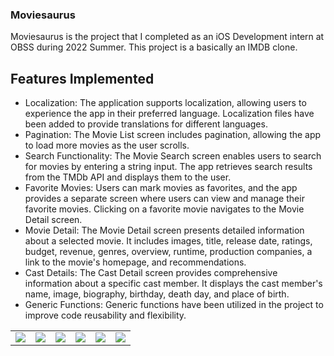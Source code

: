 ### Moviesaurus
Moviesaurus is the project that I completed as an iOS Development intern at OBSS during 2022 Summer. This project is a basically an IMDB clone.

## Features Implemented

* Localization: The application supports localization, allowing users to experience the app in their preferred language. Localization files have been added to provide translations for different languages.
* Pagination: The Movie List screen includes pagination, allowing the app to load more movies as the user scrolls.
* Search Functionality: The Movie Search screen enables users to search for movies by entering a string input. The app retrieves search results from the TMDb API and displays them to the user.
* Favorite Movies: Users can mark movies as favorites, and the app provides a separate screen where users can view and manage their favorite movies. Clicking on a favorite movie navigates to the Movie Detail screen.
* Movie Detail: The Movie Detail screen presents detailed information about a selected movie. It includes images, title, release date, ratings, budget, revenue, genres, overview, runtime, production companies, a link to the movie's homepage, and recommendations.
* Cast Details: The Cast Detail screen provides comprehensive information about a specific cast member. It displays the cast member's name, image, biography, birthday, death day, and place of birth.
* Generic Functions: Generic functions have been utilized in the project to improve code reusability and flexibility.

<table>
  <tr>
    <td>
      <img src="https://user-images.githubusercontent.com/42948198/194753933-448537aa-51d5-45da-aaa3-606e44c75fc4.png">
    </td>
    <td>
      <img src="https://user-images.githubusercontent.com/42948198/194753947-9e14ce8b-6152-4f22-89a5-c309869249c3.png">
    </td>
    <td>
      <img src="https://user-images.githubusercontent.com/42948198/194753955-7f1ca571-c46b-46ff-ba3d-b7ee3bca6208.png">
    </td>
    <td>
      <img src="https://user-images.githubusercontent.com/42948198/194753963-b565d0e6-e7be-4eb2-850f-2c4452e1bcfb.png">
    </td>
    <td>
      <img src="https://user-images.githubusercontent.com/42948198/194753982-0d87a4c0-f544-499f-885c-79ac162c93c9.png">
    </td>
    <td>
      <img src="https://user-images.githubusercontent.com/42948198/194753985-3d1a7bf4-f95d-4d87-9c5d-887a7a73ec3e.png">
    </td>
  </tr>
</table>
